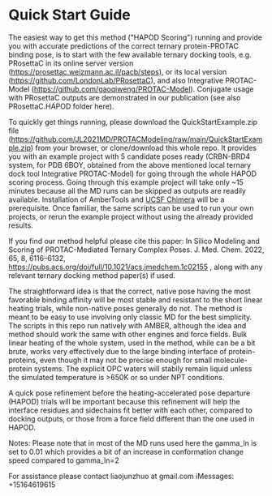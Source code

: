 # Quick Start Guide ####################
The easiest way to get this method ("HAPOD Scoring") running and provide you with accurate predictions of the correct ternary protein-PROTAC binding pose, is to start with the few available ternary docking tools, e.g. PRosettaC in its online server version (https://prosettac.weizmann.ac.il/pacb/steps), or its local version (https://github.com/LondonLab/PRosettaC), and also Integrative PROTAC-Model (https://github.com/gaoqiweng/PROTAC-Model). Conjugate usage with PRosettaC outputs are demonstrated in our publication (see also PRosettaC.HAPOD folder here).

To quickly get things running, please download the QuickStartExample.zip file (https://github.com/JL2021MD/PROTACModeling/raw/main/QuickStartExample.zip) from your browser, or clone/download this whole repo. It provides you with an example project with 5 candidate poses ready (CRBN-BRD4 system, for PDB 6BOY, obtained from the above mentioned local ternary dock tool Integrative PROTAC-Model) for going through the whole HAPOD scoring process. Going through this example project will take only ~15 minutes because all the MD runs can be skipped as outputs are readily available. Installation of AmberTools and [UCSF Chimera](https://www.cgl.ucsf.edu/chimera/download.html) will be a prerequisite. Once familiar, the same scripts can be used to run your own projects, or rerun the example project without using the already provided results.

If you find our method helpful please cite this paper: In Silico Modeling and Scoring of PROTAC-Mediated Ternary Complex Poses. J. Med. Chem. 2022, 65, 8, 6116–6132, https://pubs.acs.org/doi/full/10.1021/acs.jmedchem.1c02155 , along with any relevant ternary docking method paper(s) if used.

The straightforward idea is that the correct, native pose having the most favorable binding affinity will be most stable and resistant to the short linear heating trials, while non-native poses generally do not. The method is meant to be easy to use involving only classic MD for the best simplicity. The scripts in this repo run natively with AMBER, although the idea and method should work the same with other engines and force fields. Bulk linear heating of the whole system, used in the method, while can be a bit brute, works very effectively due to the large binding interface of protein-proteins, even though it may not be precise enough for small molecule-protein systems. The explicit OPC waters will stabily remain liquid unless the simulated temperature is >650K or so under NPT conditions.

A quick pose refinement before the heating-accelerated pose departure (HAPOD) trials will be important because this refinement will help the interface residues and sidechains fit better with each other, compared to docking outputs, or those from a force field different than the one used in HAPOD.

Notes: 
Please note that in most of the MD runs used here the gamma_ln is set to 0.01 which provides a bit of an increase in conformation change speed compared to gamma_ln=2

For assistance please contact liaojunzhuo at gmail.com
iMessages: +15164619615
